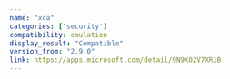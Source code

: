 ```yaml
---
name: "xca"
categories: ['security']
compatibility: emulation
display_result: "Compatible"
version_from: "2.9.0"
link: https://apps.microsoft.com/detail/9N9K02V7XR1B
---
```

